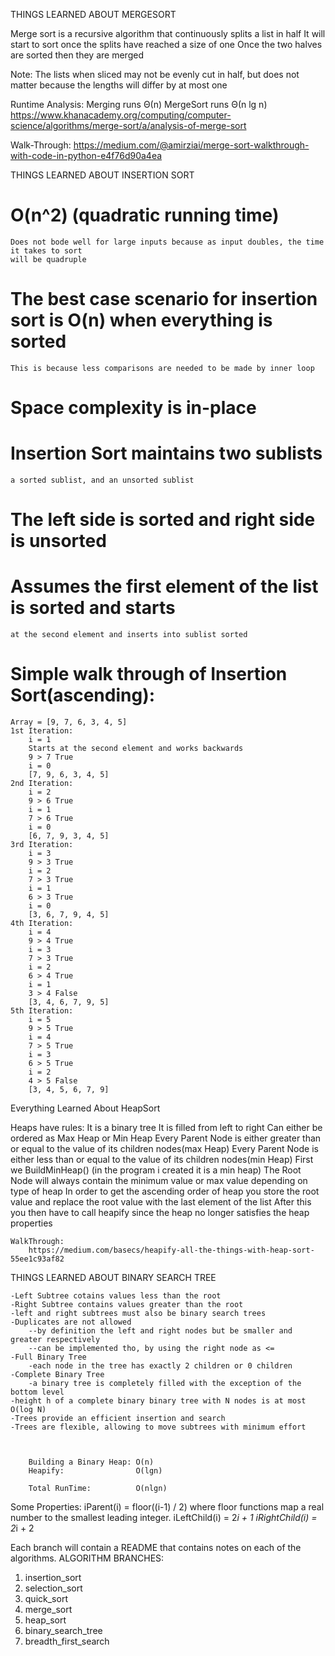 
THINGS LEARNED ABOUT MERGESORT

Merge sort is a recursive algorithm that continuously splits a list in half
It will start to sort once the splits have reached a size of one
Once the two halves are sorted then they are merged

Note: The lists when sliced may not be evenly cut in half, but does not matter because 
	  the lengths will differ by at most one

Runtime Analysis:
	Merging runs Θ(n)
	MergeSort runs Θ(n lg n)
https://www.khanacademy.org/computing/computer-science/algorithms/merge-sort/a/analysis-of-merge-sort

Walk-Through:
	https://medium.com/@amirziai/merge-sort-walkthrough-with-code-in-python-e4f76d90a4ea


THINGS LEARNED ABOUT INSERTION SORT
# 	O(n^2) (quadratic running time)
	Does not bode well for large inputs because as input doubles, the time it takes to sort
	will be quadruple
#	The best case scenario for insertion sort is O(n) when everything is sorted
	This is because less comparisons are needed to be made by inner loop

#	Space complexity is in-place

#	Insertion Sort maintains two sublists
	a sorted sublist, and an unsorted sublist

#	The left side is sorted and right side is unsorted


# 	Assumes the first element of the list is sorted and starts
	at the second element and inserts into sublist sorted

#	Simple walk through of Insertion Sort(ascending):
    Array = [9, 7, 6, 3, 4, 5]
    1st Iteration:
        i = 1
        Starts at the second element and works backwards
        9 > 7 True
        i = 0
        [7, 9, 6, 3, 4, 5]
    2nd Iteration:
        i = 2
        9 > 6 True
        i = 1
        7 > 6 True
        i = 0
        [6, 7, 9, 3, 4, 5]
    3rd Iteration:
        i = 3
        9 > 3 True
        i = 2
        7 > 3 True
        i = 1
        6 > 3 True
        i = 0
        [3, 6, 7, 9, 4, 5]
    4th Iteration:
        i = 4
        9 > 4 True
        i = 3
        7 > 3 True
        i = 2
        6 > 4 True
        i = 1
        3 > 4 False
        [3, 4, 6, 7, 9, 5]
    5th Iteration:
        i = 5
        9 > 5 True
        i = 4
        7 > 5 True
        i = 3
        6 > 5 True
        i = 2
        4 > 5 False
        [3, 4, 5, 6, 7, 9]
    

Everything Learned About HeapSort

Heaps have rules:
    It is a binary tree
    It is filled from left to right
    Can either be ordered as Max Heap or Min Heap
        Every Parent Node is either greater than or equal to the value of its children nodes(max Heap)
        Every Parent Node is either less than or equal to the value of its children nodes(min Heap)
    First we BuildMinHeap() (in the program i created it is a min heap)
    The Root Node will always contain the minimum value or max value depending on type of heap
    In order to get the ascending order of heap you store the root value and replace the root value with the last element of the list
    After this you then have to call heapify since the heap no longer satisfies the heap properties

    WalkThrough: 
        https://medium.com/basecs/heapify-all-the-things-with-heap-sort-55ee1c93af82

THINGS LEARNED ABOUT BINARY SEARCH TREE

    -Left Subtree cotains values less than the root
    -Right Subtree contains values greater than the root
    -left and right subtrees must also be binary search trees
    -Duplicates are not allowed
        --by definition the left and right nodes but be smaller and greater respectively
        --can be implemented tho, by using the right node as <= 
    -Full Binary Tree
        -each node in the tree has exactly 2 children or 0 children
    -Complete Binary Tree
        -a binary tree is completely filled with the exception of the bottom level
    -height h of a complete binary binary tree with N nodes is at most O(log N)
    -Trees provide an efficient insertion and search
    -Trees are flexible, allowing to move subtrees with minimum effort
    
   

        Building a Binary Heap: O(n)
        Heapify:                O(lgn)

        Total RunTime:          O(nlgn)


Some Properties:
    iParent(i)     = floor((i-1) / 2) where floor functions map a real number to the smallest leading integer.
    iLeftChild(i)  = 2*i + 1
    iRightChild(i) = 2*i + 2


Each branch will contain a README that contains notes on each of the algorithms.
ALGORITHM BRANCHES:
  1. insertion_sort
  2. selection_sort
  3. quick_sort
  4. merge_sort
  5. heap_sort
  6. binary_search_tree
  7. breadth_first_search
